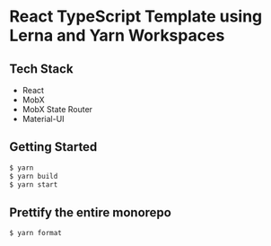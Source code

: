 React TypeScript Template using Lerna and Yarn Workspaces
=========================================================

Tech Stack
----------
- React
- MobX
- MobX State Router
- Material-UI

Getting Started
---------------
```bash
$ yarn
$ yarn build
$ yarn start
```

Prettify the entire monorepo
----------------------------
```bash
$ yarn format
```
